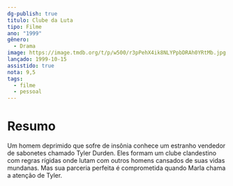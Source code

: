```yaml
---
dg-publish: true
titulo: Clube da Luta
tipo: Filme
ano: "1999"
gênero:
  - Drama
image: https://image.tmdb.org/t/p/w500/r3pPehX4ik8NLYPpbDRAh0YRtMb.jpg
lançado: 1999-10-15
assistido: true
nota: 9,5
tags:
  - filme
  - pessoal
---
```

# Resumo
Um homem deprimido que sofre de insônia conhece um estranho vendedor de sabonetes chamado Tyler Durden. Eles formam um clube clandestino com regras rígidas onde lutam com outros homens cansados de suas vidas mundanas. Mas sua parceria perfeita é comprometida quando Marla chama a atenção de Tyler.
